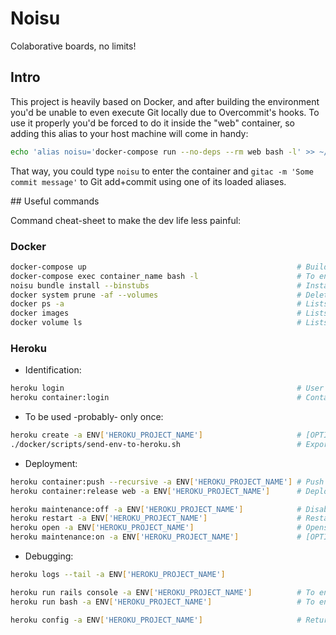 # Noisu

Colaborative boards, no limits!

## Intro

This project is heavily based on Docker, and after building the environment you'd be unable to even execute Git locally due to Overcommit's hooks. To use it properly you'd be forced to do it inside the "web" container, so adding this alias to your host machine will come in handy:

```bash
echo 'alias noisu='docker-compose run --no-deps --rm web bash -l' >> ~/.bash_aliases
```

That way, you could type `noisu` to enter the container and `gitac -m 'Some commit message'` to Git add+commit using one of its loaded aliases.

## Useful commands

Command cheat-sheet to make the dev life less painful:

### Docker

```bash
docker-compose up                                               # Builds and runs the entire environment. Run with "--force-recreate" or "--build" if needed.
docker-compose exec container_name bash -l                      # To enter to the CLI of a container.
noisu bundle install --binstubs                                 # Installs new gems with their executable file in /bin.
docker system prune -af --volumes                               # Deletes all Docker's containers, networks, volumes, images and cache.
docker ps -a                                                    # Lists all the containers.
docker images                                                   # Lists all the images.
docker volume ls                                                # Lists all the volumes.
```

### Heroku

* Identification:

```bash
heroku login                                                    # User login in Heroku.
heroku container:login                                          # Container registry.
```

* To be used -probably- only once:

```bash
heroku create -a ENV['HEROKU_PROJECT_NAME']                     # [OPTIONAL] App creation. Only needed the first time and if you don't have the project created yet.
./docker/scripts/send-env-to-heroku.sh                          # Exports the environment vars to Heroku.
```

* Deployment:

```bash
heroku container:push --recursive -a ENV['HEROKU_PROJECT_NAME'] # Push container changes to the remote one.
heroku container:release web -a ENV['HEROKU_PROJECT_NAME']      # Deploy of these changes to the production environment.

heroku maintenance:off -a ENV['HEROKU_PROJECT_NAME']            # Disables the maintenance mode, just in case.
heroku restart -a ENV['HEROKU_PROJECT_NAME']                    # Restarts the app.
heroku open -a ENV['HEROKU_PROJECT_NAME']                       # Opens the app in a browser.
heroku maintenance:on -a ENV['HEROKU_PROJECT_NAME']             # [OPTIONAL] Enables again the maintenance mode. Useful if you're changing DNS or in the test phase.
```

* Debugging:

```bash
heroku logs --tail -a ENV['HEROKU_PROJECT_NAME']

heroku run rails console -a ENV['HEROKU_PROJECT_NAME']          # To enter into the remote Rails console.
heroku run bash -a ENV['HEROKU_PROJECT_NAME']                   # To enter into the server's terminal. Any command can be executed as if you were there like "heroku run INSERT_COMMAND_HERE -a ENV['HEROKU_PROJECT_NAME']".

heroku config -a ENV['HEROKU_PROJECT_NAME']                     # Returns the value of every environment var available.
```
